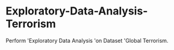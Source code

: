 # Exploratory-Data-Analysis-Terrorism
Perform 'Exploratory Data Analysis 'on Dataset 'Global Terrorism. 
